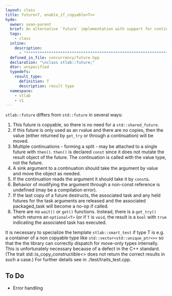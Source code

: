 ```yaml
---
layout: class
title: future<T, enable_if_copyable<T>>
hyde:
  owner: sean-parent
  brief: An alternative `future` implementation with support for continuations, splits, and joins
  tags:
    - class
  inline:
    description:
      - "***********************************************************************************************"
  defined_in_file: concurrency/future.hpp
  declaration: "\nclass stlab::future;"
  dtor: unspecified
  typedefs:
    result_type:
      definition: T
      description: result type
  namespace:
    - stlab
    - v1
---
```


`stlab::future` differs from `std::future` in several ways:
  
1. This future is copyable, so there is no need for a `std::shared_future`.
1. If this future is only used as an rvalue and there are no copies, then the value (either returned by `get_try` or through a continuation) will be moved. 
1. Multiple continuations - forming a split - may be attached to a single future with `then()`. `then()` is declared `const` since it does not mutate the result object of the future. The continuation is called with the value type, not the future. 
1. A sink argument to a continuation should take the argument by value and move the object as needed. 
1. If the continuation reads the argument it should take it by `const&`. 
1. Behavior of modifying the argument through a non-const reference is undefined (may be a compilation error). 
1. If the last copy of a future destructs, the associated task and any held futures for the task arguments are released and the associated packaged_task will become a no-op if called. 
1. There are no `wait()` or `get()` functions. Instead, there is a `get_try()` which returns an `optional<T>` (or if `T` is `void`, the result is a `bool` with `true` indicating the associated task has executed.

It is necessary to specialize the template `stlab::smart_test` if type T is e.g. a container of a non copyable type like `std::vector<std::unique_ptr<>>` so that the the library can correctly dispatch for move-only types internally. This is unfortunately necessary because of a defect in the C++ standard. (The trait std::is_copy_constructible<> does not return the correct results in such a case.) For further details see in ./test/traits_test.cpp.  
## To Do
- Error handling